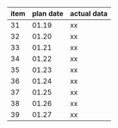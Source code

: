 item | plan date | actual data
-----|-----|-----
31 | 01.19 | xx |
32 | 01.20 | xx |
33 | 01.21 | xx |
34 | 01.22 | xx |
35 | 01.23 | xx |
36 | 01.24 | xx |
37 | 01.25 | xx |
38 | 01.26 | xx |
39 | 01.27 | xx |